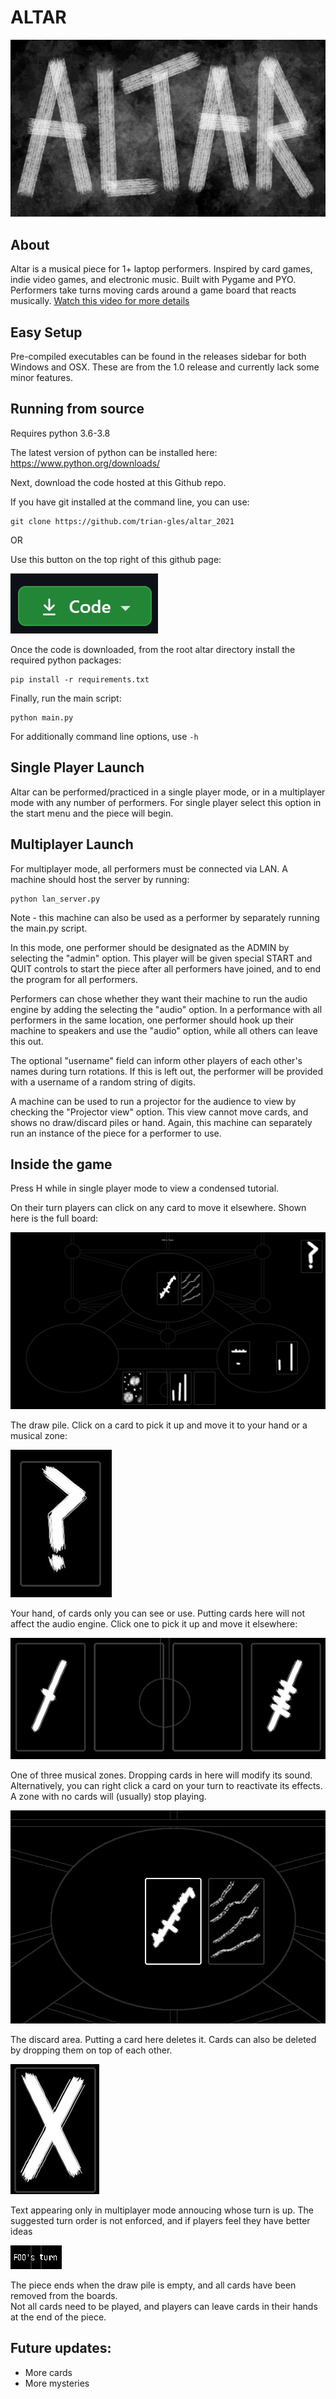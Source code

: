 # ALTAR
![Image](resources/ALTAR%20new%20logo.jpg)
## About
Altar is a musical piece for 1+ laptop performers.
Inspired by card games, indie video games, and electronic music.  Built with Pygame and PYO.
Performers take turns moving cards around a game board that reacts musically.
[Watch this video for more details](https://youtu.be/kectE5zKrnc)
## Easy Setup
Pre-compiled executables can be found in the releases sidebar for both Windows and OSX.  These are from the 1.0 release and currently lack some minor features.

## Running from source
Requires python 3.6-3.8

The latest version of python can be installed here:
https://www.python.org/downloads/


Next, download the code hosted at this Github repo.

If you have git installed at the command line, you can use:

```
git clone https://github.com/trian-gles/altar_2021
```
OR

Use this button on the top right of this github page:

![Image](resources/code_download.jpg)

Once the code is downloaded, from the root altar directory install the required python packages:

```
pip install -r requirements.txt
```

Finally, run the main script:
```
python main.py
```

For additionally command line options, use `-h`

## Single Player Launch
Altar can be performed/practiced in a single player mode, or in a multiplayer mode with any number of performers.
For single player select this option in the start menu and the piece will begin.

## Multiplayer Launch

For multiplayer mode, all performers must be connected via LAN.
A machine should host the server by running:
```
python lan_server.py
```

Note - this machine can also be used as a performer by separately running the main.py script.

In this mode, one performer should be designated as the ADMIN by selecting the "admin" option.  This player will be
given special START and QUIT controls to start the piece after all performers have joined, and to end the program for all
performers.

Performers can chose whether they want their machine to run the audio engine by adding the
selecting the "audio" option.
In a performance with all performers in the same location, one performer should hook up their machine to speakers and 
use the "audio" option, while all others can leave this out.

The optional "username" field can inform other players of each other's names during turn rotations.
If this is left out, the performer will be provided with a username of a random string of digits.

A machine can be used to run a projector for the audience to view by checking the "Projector view" option.
This view cannot move cards, and shows no draw/discard piles or hand.
Again, this machine can separately run an instance of the piece for a performer to use.

## Inside the game
Press H while in single player mode to view a condensed tutorial.

On their turn players can click on any card to move it elsewhere.
Shown here is the full board:

![Image](resources/full_board.jpg)

The draw pile. Click on a card to pick it up and move it to your hand or a musical zone:

![Image](resources/draw_pile.jpg)

Your hand, of cards only you can see or use.  Putting cards here will not affect the audio engine.
Click one to pick it up and move it elsewhere: 

![Image](resources/hand.jpg)

One of three musical zones.  Dropping cards in here will modify its sound.  
Alternatively, you can right click a card on your turn to reactivate its effects.  
A zone with no cards will (usually) stop 
playing.

![Image](resources/zone.jpg)


The discard area.  Putting a card here deletes it.  Cards can also be deleted by dropping them on top of each other.

![Image](resources/discard.jpg)

Text appearing only in multiplayer mode annoucing whose turn is up.  The suggested turn order is not enforced, and if
players feel they have better ideas

![Image](resources/debug_txt.jpg)

The piece ends when the draw pile is empty, and all cards have been removed from the boards.  
Not all cards need to be played, and players can leave cards in their hands at the end of the piece.

## Future updates:
- More cards
- More mysteries
